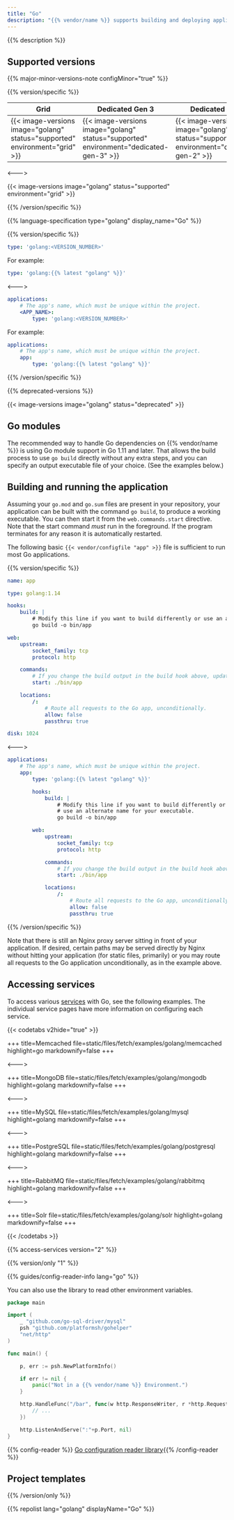```yaml
---
title: "Go"
description: "{{% vendor/name %}} supports building and deploying applications written in Go using Go modules. They're compiled during the Build hook phase, and support both committed dependencies and download-on-demand."
---
```


{{% description %}}

## Supported versions

{{% major-minor-versions-note configMinor="true" %}}

{{% version/specific %}}
<!-- API Version 1 -->

<table>
    <thead>
        <tr>
            <th>Grid</th>
            <th>Dedicated Gen 3</th>
            <th>Dedicated Gen 2</th>
        </tr>
    </thead>
    <tbody>
        <tr>
            <td>{{< image-versions image="golang" status="supported" environment="grid" >}}</td>
            <td>{{< image-versions image="golang" status="supported" environment="dedicated-gen-3" >}}</td>
            <td>{{< image-versions image="golang" status="supported" environment="dedicated-gen-2" >}}</thd>
        </tr>
    </tbody>
</table>

<--->
<!-- API Version 2 -->

{{< image-versions image="golang" status="supported" environment="grid" >}}

{{% /version/specific %}}

{{% language-specification type="golang" display_name="Go" %}}

{{% version/specific %}}

```yaml {configFile="app"}
type: 'golang:<VERSION_NUMBER>'
```

For example:

```yaml {configFile="app"}
type: 'golang:{{% latest "golang" %}}'
```

<--->

```yaml {configFile="app"}
applications:
    # The app's name, which must be unique within the project.
    <APP_NAME>:
        type: 'golang:<VERSION_NUMBER>'
```

For example:

```yaml {configFile="app"}
applications:
    # The app's name, which must be unique within the project.
    app:
        type: 'golang:{{% latest "golang" %}}'
```

{{% /version/specific %}}

{{% deprecated-versions %}}

{{< image-versions image="golang" status="deprecated" >}}

## Go modules

The recommended way to handle Go dependencies on {{% vendor/name %}} is using Go module support in Go 1.11 and later. That allows the build process to use `go build` directly without any extra steps, and you can specify an output executable file of your choice. (See the examples below.)

## Building and running the application

Assuming your `go.mod` and `go.sum` files are present in your repository, your application can be built with the command `go build`, to produce a working executable. You can then start it from the `web.commands.start` directive. Note that the start command _must_ run in the foreground. If the program terminates for any reason it is automatically restarted.

The following basic `{{< vendor/configfile "app" >}}` file is sufficient to run most Go applications.

{{% version/specific %}}

```yaml {configFile="app"}
name: app

type: golang:1.14

hooks:
    build: |
        # Modify this line if you want to build differently or use an alternate name for your executable.
        go build -o bin/app

web:
    upstream:
        socket_family: tcp
        protocol: http

    commands:
        # If you change the build output in the build hook above, update this line as well.
        start: ./bin/app

    locations:
        /:
            # Route all requests to the Go app, unconditionally.
            allow: false
            passthru: true

disk: 1024
```

<--->

```yaml {configFile="app"}
applications:
    # The app's name, which must be unique within the project.
    app:
        type: 'golang:{{% latest "golang" %}}'

        hooks:
            build: |
                # Modify this line if you want to build differently or 
                # use an alternate name for your executable.
                go build -o bin/app

        web:
            upstream:
                socket_family: tcp
                protocol: http

            commands:
                # If you change the build output in the build hook above, update this line as well.
                start: ./bin/app

            locations:
                /:
                    # Route all requests to the Go app, unconditionally.
                    allow: false
                    passthru: true
```

{{% /version/specific %}}

Note that there is still an Nginx proxy server sitting in front of your application.
If desired, certain paths may be served directly by Nginx without hitting your application (for static files, primarily)
or you may route all requests to the Go application unconditionally, as in the example above.

## Accessing services

To access various [services](../add-services/_index.md) with Go, see the following examples. The individual service pages have more information on configuring each service.

{{< codetabs v2hide="true" >}}

+++
title=Memcached
file=static/files/fetch/examples/golang/memcached
highlight=go
markdownify=false
+++

<--->

+++
title=MongoDB
file=static/files/fetch/examples/golang/mongodb
highlight=golang
markdownify=false
+++

<--->

+++
title=MySQL
file=static/files/fetch/examples/golang/mysql
highlight=golang
markdownify=false
+++

<--->

+++
title=PostgreSQL
file=static/files/fetch/examples/golang/postgresql
highlight=golang
markdownify=false
+++

<--->

+++
title=RabbitMQ
file=static/files/fetch/examples/golang/rabbitmq
highlight=golang
markdownify=false
+++

<--->

+++
title=Solr
file=static/files/fetch/examples/golang/solr
highlight=golang
markdownify=false
+++

{{< /codetabs >}}

{{% access-services version="2" %}}

{{% version/only "1" %}}

{{% guides/config-reader-info lang="go" %}}

You can also use the library to read other environment variables.

```go
package main

import (
	_ "github.com/go-sql-driver/mysql"
	psh "github.com/platformsh/gohelper"
	"net/http"
)

func main() {

	p, err := psh.NewPlatformInfo()

	if err != nil {
		panic("Not in a {{% vendor/name %}} Environment.")
	}

	http.HandleFunc("/bar", func(w http.ResponseWriter, r *http.Request) {
		// ...
	})

	http.ListenAndServe(":"+p.Port, nil)
}
```

{{% config-reader %}} [Go configuration reader library](https://github.com/platformsh/config-reader-go/){{% /config-reader %}}

## Project templates

{{% /version/only %}}

{{% repolist lang="golang" displayName="Go" %}}
